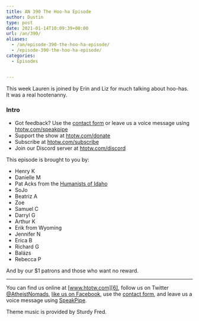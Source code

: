 ```yaml
---
title: AN 390 The Hoo-ha Episode
author: Dustin
type: post
date: 2021-01-14T10:09:39+00:00
url: /an/390/
aliases:
  - /an/episode-390-the-hoo-ha-episode/
  - /episode-390-the-hoo-ha-episode/
categories:
  - Episodes


---
```

<div id="buzzsprout-player-10552719"></div><script src="https://www.buzzsprout.com/1983601/10552719-390-the-hoo-ha-episode.js?container_id=buzzsprout-player-10552719&player=small" type="text/javascript" charset="utf-8"></script>

This week Lauren is joined by Erin and Liz for much talking about hoo-has. It was a real hootenanny.

### Intro

<!--more-->

* Got feedback? Use the <a href="https://htotw.com/contact" target="_blank" rel="noopener">contact form</a> or leave us a voice message using [htotw.com/speakpipe][1]
* Support the show at [htotw.com/donate][2]
* Subscribe at [htotw.com/subscribe][3]
* Join our Discord server at [htotw.com/discord][4]

This episode is brought to you by:

  * Henry K
  * Danielle M
  * Pat Acks from the [Humanists of Idaho][5]
  * SoJo
  * Beatriz A
  * Zoe
  * Samuel C
  * Darryl G
  * Arthur K
  * Erik from Wyoming
  * Jennifer N
  * Erica B
  * Richard G
  * Balázs
  * Rebecca P

And by our $1 patrons and those who want no reward.

* * *

You can find us online at [www.htotw.com][6], follow us on Twitter [@AtheistNomads][7], [like us on Facebook][8], use the [contact form](https://htotw.com/contact), and leave us a voice message using [SpeakPipe][1].

Theme music is provided by Sturdy Fred.

 [1]: https://htotw.com/speakpipe
 [2]: https://htotw.com/donate
 [3]: https://htotw.com/subscribe
 [4]: https://htotw.com/discord
 [5]: https://www.humanistsofidaho.org/
 [6]: https://www.htotw.com/
 [7]: https://htotw.com/twitter
 [8]: https://htotw.com/facebook